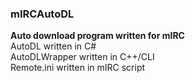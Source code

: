 ### mIRCAutoDL
**Auto download program written for mIRC**   
AutoDL written in C#  
AutoDLWrapper written in C++/CLI  
Remote.ini written in mIRC script  
